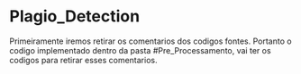 # Plagio_Detection

Primeiramente iremos retirar os comentarios dos codigos fontes.
Portanto o codigo implementado dentro da pasta #Pre_Processamento, vai ter os codigos para retirar esses comentarios.
